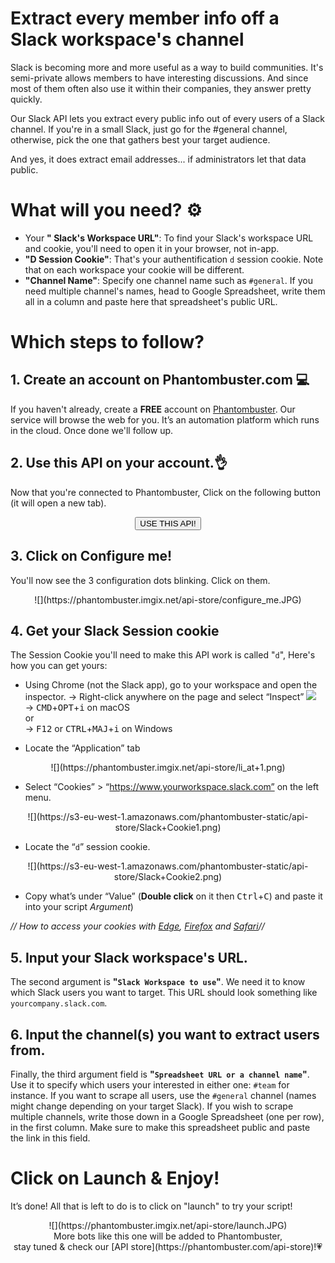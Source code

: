 # Extract every member info off a Slack workspace's channel

Slack is becoming more and more useful as a way to build communities. It's semi-private allows members to have interesting discussions. And since most of them often also use it within their companies, they answer pretty quickly.

Our Slack API lets you extract every public info out of every users of a Slack channel. If you're in a small Slack, just go for the #general channel, otherwise, pick the one that gathers best your target audience.

And yes, it does extract email addresses... if administrators let that data public.

# What will you need? ⚙️ 
- Your **" Slack's Workspace URL"**: To find your Slack's workspace URL and cookie, you'll need to open it in your browser, not in-app.
- **"D Session Cookie"**: That's your authentification `d` session cookie. Note that on each workspace your cookie will be different.
- **"Channel Name"**: Specify one channel name such as `#general`. If you need multiple channel's names, head to Google Spreadsheet, write them all in a column and paste here that spreadsheet's public URL.

# Which steps to follow?
## 1. Create an account on Phantombuster.com 💻
If you haven't already, create a **FREE** account on [Phantombuster](https://phantombuster.com/register). Our service will browse the web for you. It’s an automation platform which runs in the cloud. Once done we'll follow up.

## 2. Use this API on your account.👌
Now that you're connected to Phantombuster, Click on the following button (it will open a new tab).

<center><button type="button" class="btn btn-warning callToAction" onclick="useThisApi()">USE THIS API!</button></center>

## 3. Click on Configure me!
You'll now see the 3 configuration dots blinking. Click on them.

<center>![](https://phantombuster.imgix.net/api-store/configure_me.JPG)</center>

## 4. Get your Slack Session cookie 
The Session Cookie you'll need to make this API work is called "`d`",
Here's how you can get yours:

* Using Chrome (not the Slack app), go to your workspace and open the inspector.
→ Right-click anywhere on the page and select “Inspect” ![](https://phantombuster.imgix.net/api-store/Inspect+browser.png)  
→ <kbd>CMD</kbd>+<kbd>OPT</kbd>+<kbd>i</kbd> on macOS  
or  
→ <kbd>F12</kbd> or <kbd>CTRL</kbd>+<kbd>MAJ</kbd>+<kbd>i</kbd> on Windows

* Locate the “Application” tab

<center>![](https://phantombuster.imgix.net/api-store/li_at+1.png)</center>

* Select “Cookies” > “https://www.yourworkspace.slack.com” on the left menu.

<center>![](https://s3-eu-west-1.amazonaws.com/phantombuster-static/api-store/Slack+Cookie1.png)</center>

* Locate the “`d`” session cookie.

<center>![](https://s3-eu-west-1.amazonaws.com/phantombuster-static/api-store/Slack+Cookie2.png)</center/>

* Copy what’s under “Value” (**Double click** on it then <kbd>Ctrl</kbd>+<kbd>C</kbd>) and paste it into your script _Argument_)

_// How to access your cookies with <a href="https://docs.microsoft.com/en-us/microsoft-edge/devtools-guide/debugger/cookies" target="_blank">Edge</a>, <a href="https://developer.mozilla.org/en-US/docs/Tools/Storage_Inspector" target="_blank">Firefox</a> and <a href="https://www.macobserver.com/tmo/article/see_full_cookie_details_in_safari_5.1" target="_blank">Safari</a>//_

## 5. Input your Slack workspace's URL.
The second argument is **"`Slack Workspace to use`"**. We need it to know which Slack users you want to target.
This URL should look something like `yourcompany.slack.com`.

## 6. Input the channel(s) you want to extract users from.
Finally, the third argument field is **"`Spreadsheet URL or a channel name`"**. Use it to specify which users your interested in either one: `#team` for instance. 
If you want to scrape all users, use the `#general` channel (names might change depending on your target Slack).
If you wish to scrape multiple channels, write those down in a Google Spreadsheet (one per row), in the first column. Make sure to make this spreadsheet public and paste the link in this field.


# Click on Launch & Enjoy!
It’s done! All that is left to do is to click on "launch" to try your script!
<center>![](https://phantombuster.imgix.net/api-store/launch.JPG)</center>

<center>More bots like this one will be added to Phantombuster,</center>
<center>stay tuned & check our [API store](https://phantombuster.com/api-store)!💗</center>
